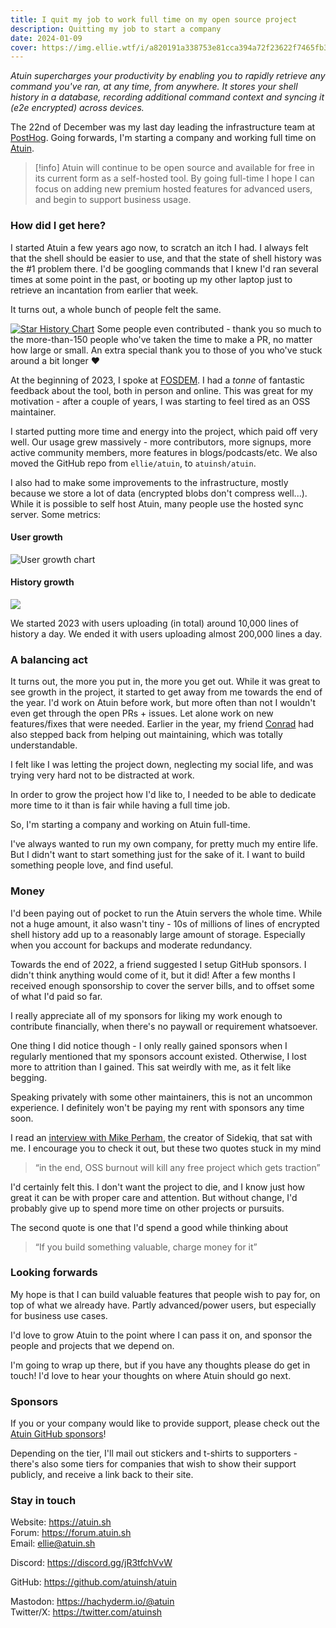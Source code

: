 ```yaml
---
title: I quit my job to work full time on my open source project
description: Quitting my job to start a company
date: 2024-01-09
cover: https://img.ellie.wtf/i/a820191a338753e81cca394a72f23622f7465fb312f909e3224f8ba5d818348b.jpg
---
```


_Atuin supercharges your productivity by enabling you to rapidly retrieve any command you've ran, at any time, from anywhere. It stores your shell history in a database, recording additional command context and syncing it (e2e encrypted) across devices._

The 22nd of December was my last day leading the infrastructure team at [PostHog](https://posthog.com). Going forwards, I'm starting a company and working full time on [Atuin](https://atuin.sh).

> [!info]
> Atuin will continue to be open source and available for free in its current form as a self-hosted tool. By going full-time I hope I can focus on adding new premium hosted features for advanced users, and begin to support business usage.

### How did I get here?

I started Atuin a few years ago now, to scratch an itch I had. I always felt that the shell should be easier to use, and that the state of shell history was the #1 problem there. I'd be googling commands that I knew I'd ran several times at some point in the past, or booting up my other laptop just to retrieve an incantation from earlier that week.

It turns out, a whole bunch of people felt the same.

[![Star History Chart](https://api.star-history.com/svg?repos=atuinsh/atuin&type=Date)](https://star-history.com/#atuinsh/atuin&Date)
Some people even contributed - thank you so much to the more-than-150 people who've taken the time to make a PR, no matter how large or small. An extra special thank you to those of you who've stuck around a bit longer ❤️

At the beginning of 2023, I spoke at [FOSDEM](https://www.youtube.com/watch?v=uyRmV19qJ2o). I had a _tonne_ of fantastic feedback about the tool, both in person and online. This was great for my motivation - after a couple of years, I was starting to feel tired as an OSS maintainer. 

I started putting more time and energy into the project, which paid off very well. Our usage grew massively - more contributors, more signups, more active community members, more features in blogs/podcasts/etc. We also moved the GitHub repo from `ellie/atuin`, to `atuinsh/atuin`. 

I also had to make some improvements to the infrastructure, mostly because we store a lot of data (encrypted blobs don't compress well...). While it is possible to self host Atuin, many people use the hosted sync server. Some metrics:

#### User growth
![User growth chart](https://img.ellie.wtf/i/2b7564cc93397c096dcf0ce9f903c5ac06c337f16336b54ddffc4c82e58dd896.jpg)

#### History growth
![](https://img.ellie.wtf/i/84fb1e13d7fa2e667822803b36fa5d6ab71c0f7ead9e66237ac116a278778371.jpg)

We started 2023 with users uploading (in total) around 10,000 lines of history a day. We ended it with users uploading almost 200,000 lines a day. 

### A balancing act

It turns out, the more you put in, the more you get out. While it was great to see growth in the project, it started to get away from me towards the end of the year. I'd work on Atuin before work, but more often than not I wouldn't even get through the open PRs + issues. Let alone work on new features/fixes that were needed. Earlier in the year, my friend [Conrad](https://github.com/conradludgate) had also stepped back from helping out maintaining, which was totally understandable.

I felt like I was letting the project down, neglecting my social life, and was trying very hard not to be distracted at work.

In order to grow the project how I'd like to, I needed to be able to dedicate more time to it than is fair while having a full time job.

So, I'm starting a company and working on Atuin full-time. 

I've always wanted to run my own company, for pretty much my entire life. But I didn't want to start something just for the sake of it. I want to build something people love, and find useful.

### Money

I'd been paying out of pocket to run the Atuin servers the whole time. While not a huge amount, it also wasn't tiny - 10s of millions of lines of encrypted shell history add up to a reasonably large amount of storage. Especially when you account for backups and moderate redundancy.

Towards the end of 2022, a friend suggested I setup GitHub sponsors. I didn't think anything would come of it, but it did! After a few months I received enough sponsorship to cover the server bills, and to offset some of what I'd paid so far.

I really appreciate all of my sponsors for liking my work enough to contribute financially, when there's no paywall or requirement whatsoever.

One thing I did notice though - I only really gained sponsors when I regularly mentioned that my sponsors account existed. Otherwise, I lost more to attrition than I gained. This sat weirdly with me, as it felt like begging. 

Speaking privately with some other maintainers, this is not an uncommon experience. I definitely won't be paying my rent with sponsors any time soon.

I read an [interview with Mike Perham](https://codecodeship.com/blog/2023-04-14-mike-perham), the creator of Sidekiq, that sat with me. I encourage you to check it out, but these two quotes stuck in my mind

> “in the end, OSS burnout will kill any free project which gets traction”

I'd certainly felt this. I don't want the project to die, and I know just how great it can be with proper care and attention. But without change, I'd probably give up to spend more time on other projects or pursuits.

The second quote is one that I'd spend a good while thinking about

> “If you build something valuable, charge money for it”

### Looking forwards

My hope is that I can build valuable features that people wish to pay for, on top of what we already have. Partly advanced/power users, but especially for business use cases.

I'd love to grow Atuin to the point where I can pass it on, and sponsor the people and projects that we depend on. 

I'm going to wrap up there, but if you have any thoughts please do get in touch! I'd love to hear your thoughts on where Atuin should go next.

### Sponsors
If you or your company would like to provide support, please check out the [Atuin GitHub sponsors](https://github.com/sponsors/atuinsh)! 

Depending on the tier, I'll mail out stickers and t-shirts to supporters - there's also some tiers for companies that wish to show their support publicly, and receive a link back to their site.

### Stay in touch

Website: https://atuin.sh<br>
Forum: https://forum.atuin.sh<br>
Email: ellie@atuin.sh

Discord: https://discord.gg/jR3tfchVvW

GitHub: https://github.com/atuinsh/atuin

Mastodon: https://hachyderm.io/@atuin<br>
Twitter/X: https://twitter.com/atuinsh
